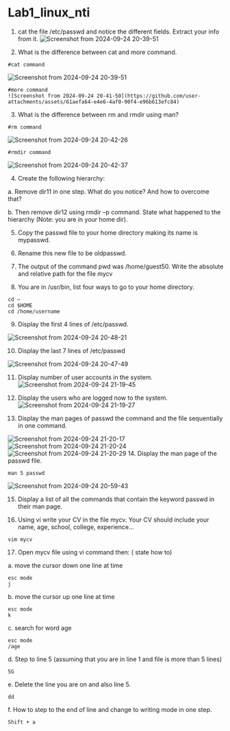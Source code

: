 # Lab1_linux_nti
1.	cat the file /etc/passwd and notice the different fields. Extract your info from it.
![Screenshot from 2024-09-24 20-39-51](https://github.com/user-attachments/assets/f5d34c69-bf21-4120-b072-829cc2f04fe9)

2.	What is the difference between cat and more command.
```
#cat command
```
![Screenshot from 2024-09-24 20-39-51](https://github.com/user-attachments/assets/f5d34c69-bf21-4120-b072-829cc2f04fe9)

```
#more command 
![Screenshot from 2024-09-24 20-41-50](https://github.com/user-attachments/assets/61aefa64-e4e6-4af0-90f4-e96b613efc84)
```
3.	What is the difference between rm and rmdir using man?
```
#rm command
```
![Screenshot from 2024-09-24 20-42-26](https://github.com/user-attachments/assets/c76ab2c6-7b09-4995-adfc-e23853628b90)

```
#rmdir command
```
![Screenshot from 2024-09-24 20-42-37](https://github.com/user-attachments/assets/b5a8505d-1aff-47da-91e8-2c17079167c6)

4.	Create the following hierarchy:

 

a.	Remove dir11 in one step. What do you notice?  And how to overcome that?

b.	Then remove dir12 using rmdir –p command. State what happened to the hierarchy (Note: you are in your home dir).

5.	Copy the passwd file to your home directory making its name is mypasswd.

6.	Rename this new file to be oldpasswd.

7.	The output of the command pwd was /home/guest50. Write the absolute and relative path for the file mycv

8.	You are in /usr/bin, list four ways to go to your home directory.
```
cd ~
cd $HOME
cd /home/username

```
9.	Display the first 4 lines of /etc/passwd.

![Screenshot from 2024-09-24 20-48-21](https://github.com/user-attachments/assets/eca2e60a-075e-4bad-8c1d-24df3bc077d5)

10.	Display the last 7 lines of /etc/passwd

![Screenshot from 2024-09-24 20-47-49](https://github.com/user-attachments/assets/192d0dbb-6e11-4600-b828-baec1004e1be)

11.	Display number of user accounts in the system.
![Screenshot from 2024-09-24 21-19-45](https://github.com/user-attachments/assets/39e473df-04d5-4dfb-82d4-9b78d422a147)
12.	Display the users who are logged now to the system.
![Screenshot from 2024-09-24 21-19-27](https://github.com/user-attachments/assets/6cab3f20-34b4-4a16-b019-a76293de0426)

13.	Display the man pages of passwd the command and the file sequentially in one command.

![Screenshot from 2024-09-24 21-20-17](https://github.com/user-attachments/assets/11ba4ea9-4b83-4b14-944c-5c949ad73bbe)
![Screenshot from 2024-09-24 21-20-24](https://github.com/user-attachments/assets/8968ac70-d931-4c55-bf25-89f0ae212c89)
![Screenshot from 2024-09-24 21-20-29](https://github.com/user-attachments/assets/1faa5257-faba-4f69-b028-94b1ed17481a)
14.	Display the man page of the passwd file.
```
man 5 passwd
```
![Screenshot from 2024-09-24 20-59-43](https://github.com/user-attachments/assets/b88c0519-a983-4041-83f6-d0da592e01c8)

15.	 Display a list of all the commands that contain the keyword passwd in their man page.

16.	Using vi write your CV in the file mycv. Your CV should include your name, age, school, college, experience…
```
vim mycv
```

17.	Open mycv file using vi command then: ( state how to)

a.	move the cursor down one line at time
```
esc mode
j
```
b.	move the cursor up one line at time
```
esc mode
k
```
c.	search for word age
```
esc mode
/age
```
d.	Step to line 5 (assuming that you are in line 1 and file is more than 5 lines)
```
5G
```
e.	Delete the line you are on and also line 5.
```
dd
```
f.	How to step to the end of line and change to writing mode in one step.
```
Shift + a
```







